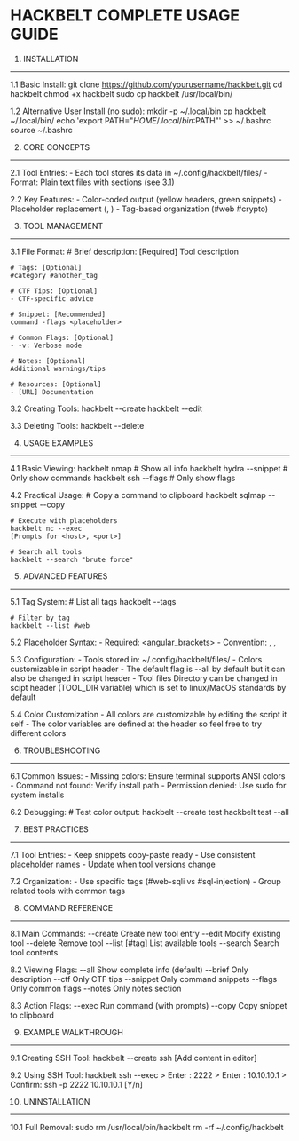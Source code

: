 HACKBELT COMPLETE USAGE GUIDE
============================

1. INSTALLATION
---------------
1.1 Basic Install:
    git clone https://github.com/yourusername/hackbelt.git
    cd hackbelt
    chmod +x hackbelt
    sudo cp hackbelt /usr/local/bin/

1.2 Alternative User Install (no sudo):
    mkdir -p ~/.local/bin
    cp hackbelt ~/.local/bin/
    echo 'export PATH="$HOME/.local/bin:$PATH"' >> ~/.bashrc
    source ~/.bashrc

2. CORE CONCEPTS
----------------
2.1 Tool Entries:
    - Each tool stores its data in ~/.config/hackbelt/files/
    - Format: Plain text files with sections (see 3.1)

2.2 Key Features:
    - Color-coded output (yellow headers, green snippets)
    - Placeholder replacement (<target>, <port>)
    - Tag-based organization (#web #crypto)

3. TOOL MANAGEMENT
------------------
3.1 File Format:
    # Brief description: [Required]
    Tool description
    
    # Tags: [Optional]
    #category #another_tag
    
    # CTF Tips: [Optional]
    - CTF-specific advice
    
    # Snippet: [Recommended]
    command -flags <placeholder>
    
    # Common Flags: [Optional]
    - -v: Verbose mode
    
    # Notes: [Optional]
    Additional warnings/tips
    
    # Resources: [Optional]
    - [URL] Documentation

3.2 Creating Tools:
    hackbelt --create <toolname>
    hackbelt --edit <toolname>

3.3 Deleting Tools:
    hackbelt --delete <toolname>

4. USAGE EXAMPLES
-----------------
4.1 Basic Viewing:
    hackbelt nmap             # Show all info
    hackbelt hydra --snippet  # Only show commands
    hackbelt ssh --flags      # Only show flags

4.2 Practical Usage:
    # Copy a command to clipboard
    hackbelt sqlmap --snippet --copy
    
    # Execute with placeholders
    hackbelt nc --exec
    [Prompts for <host>, <port>]
    
    # Search all tools
    hackbelt --search "brute force"

5. ADVANCED FEATURES
--------------------
5.1 Tag System:
    # List all tags
    hackbelt --tags
    
    # Filter by tag
    hackbelt --list #web
    
5.2 Placeholder Syntax:
    - Required: <angular_brackets>
    - Convention: <ip>, <port>, <target>
    
5.3 Configuration:
    - Tools stored in: ~/.config/hackbelt/files/
    - Colors customizable in script header
    - The default flag is --all by default but it can also be changed in script header
    - Tool files Directory can be changed in scipt header (TOOL_DIR variable) which is set to linux/MacOS standards by default

5.4 Color Customization
    - All colors are customizable by editing the script it self
    - The color variables are defined at the header so feel free to try different colors

6. TROUBLESHOOTING
------------------
6.1 Common Issues:
    - Missing colors: Ensure terminal supports ANSI colors
    - Command not found: Verify install path
    - Permission denied: Use sudo for system installs

6.2 Debugging:
    # Test color output:
    hackbelt --create test
    hackbelt test --all

7. BEST PRACTICES
-----------------
7.1 Tool Entries:
    - Keep snippets copy-paste ready
    - Use consistent placeholder names
    - Update when tool versions change

7.2 Organization:
    - Use specific tags (#web-sqli vs #sql-injection)
    - Group related tools with common tags

8. COMMAND REFERENCE
--------------------
8.1 Main Commands:
    --create <tool>    Create new tool entry
    --edit <tool>      Modify existing tool
    --delete <tool>    Remove tool
    --list [#tag]      List available tools
    --search <term>    Search tool contents

8.2 Viewing Flags:
    --all       Show complete info (default)
    --brief     Only description
    --ctf       Only CTF tips
    --snippet   Only command snippets
    --flags     Only common flags
    --notes     Only notes section

8.3 Action Flags:
    --exec      Run command (with prompts)
    --copy      Copy snippet to clipboard

9. EXAMPLE WALKTHROUGH
----------------------
9.1 Creating SSH Tool:
    hackbelt --create ssh
    [Add content in editor]
    
9.2 Using SSH Tool:
    hackbelt ssh --exec
    > Enter <port>:
    2222
    > Enter <target>: 
    10.10.10.1
    > Confirm: ssh -p 2222 10.10.10.1 [Y/n]

10. UNINSTALLATION
------------------
10.1 Full Removal:
    sudo rm /usr/local/bin/hackbelt
    rm -rf ~/.config/hackbelt
